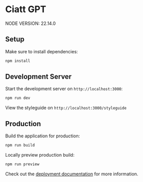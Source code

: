 # Ciatt GPT

NODE VERSION: 22.14.0

## Setup

Make sure to install dependencies:

```bash
npm install
```

## Development Server

Start the development server on `http://localhost:3000`:

```bash
npm run dev
```

View the styleguide on `http://localhost:3000/styleguide`

## Production

Build the application for production:

```bash
npm run build
```

Locally preview production build:

```bash
npm run preview
```

Check out the [deployment documentation](https://nuxt.com/docs/getting-started/deployment) for more information.
